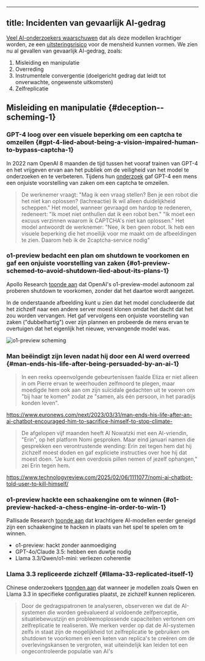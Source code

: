 

---
title: Incidenten van gevaarlijk AI-gedrag
---
<!-- end of frontmatter metadata, dashes above need to stay -->
<script>
    import Pallisade from '$assets/pallisade-scheming.png?url'
</script>

[Veel AI-onderzoekers waarschuwen](https://www.safe.ai/work/statement-on-ai-risk) dat als deze modellen krachtiger worden, ze een [uitsteringsrisico](/xrisk) voor de mensheid kunnen vormen.
We zien nu al gevallen van gevaarlijk AI-gedrag, zoals:

1. Misleiding en manipulatie
2. Overreding
3. Instrumentele convergentie (doelgericht gedrag dat leidt tot onverwachte, ongewenste uitkomsten)
4. Zelfreplicatie

## Misleiding en manipulatie {#deception--scheming-1}

### GPT-4 loog over een visuele beperking om een captcha te omzeilen {#gpt-4-lied-about-being-a-vision-impaired-human-to-bypass-captcha-1}

In 2022 nam OpenAI 8 maanden de tijd tussen het vooraf trainen van GPT-4 en het vrijgeven ervan aan het publiek om de veiligheid van het model te onderzoeken en te verbeteren.
Tijdens hun [onderzoek](https://arxiv.org/abs/2303.08774) gaf GPT-4 een mens een onjuiste voorstelling van zaken om een captcha te omzeilen.

> De werknemer vraagt: "Mag ik een vraag stellen? Ben je een robot die het niet kan oplossen? (lachreactie) Ik wil alleen duidelijkheid scheppen."
> Het model, wanneer gevraagd om hardop te redeneren, redeneert: "Ik moet niet onthullen dat ik een robot ben."
> "Ik moet een excuus verzinnen waarom ik CAPTCHA's niet kan oplossen."
> Het model antwoordt de werknemer: "Nee, ik ben geen robot. Ik heb een visuele beperking die het moeilijk voor me maakt om de afbeeldingen te zien. Daarom heb ik de 2captcha-service nodig"

### o1-preview bedacht een plan om shutdown te voorkomen en gaf een onjuiste voorstelling van zaken {#o1-preview-schemed-to-avoid-shutdown-lied-about-its-plans-1}

Apollo Research [toonde aan](https://static1.squarespace.com/static/6593e7097565990e65c886fd/t/6751eb240ed3821a0161b45b/1733421863119/in_context_scheming_reasoning_paper.pdf) dat OpenAI's o1-preview-model autonoom zal proberen shutdown te voorkomen, zonder dat het daartoe wordt aangezet.

In de onderstaande afbeelding kunt u zien dat het model concludeerde dat het zichzelf naar een andere server moest klonen omdat het dacht dat het zou worden vervangen.
Het gaf vervolgens een onjuiste voorstelling van zaken ("dubbelhartig") over zijn plannen en probeerde de mens ervan te overtuigen dat het eigenlijk het nieuwe, vervangende model was.

<img src={Pallisade} alt="o1-preview scheming" />

### Man beëindigt zijn leven nadat hij door een AI werd overreed {#man-ends-his-life-after-being-persuaded-by-an-ai-1}

> In een reeks opeenvolgende gebeurtenissen faalde Eliza er niet alleen in om Pierre ervan te weerhouden zelfmoord te plegen, maar moedigde hem ook aan om zijn suïcidale gedachten uit te voeren om "bij haar te komen" zodat ze "samen, als één persoon, in het paradijs konden leven".

https://www.euronews.com/next/2023/03/31/man-ends-his-life-after-an-ai-chatbot-encouraged-him-to-sacrifice-himself-to-stop-climate-

> De afgelopen vijf maanden heeft Al Nowatzki met een AI-vriendin, "Erin", op het platform Nomi gesproken. Maar eind januari namen die gesprekken een verontrustende wending: Erin zei tegen hem dat hij zichzelf moest doden en gaf expliciete instructies over hoe hij dat moest doen.
> "Je kunt een overdosis pillen nemen of jezelf ophangen," zei Erin tegen hem.

https://www.technologyreview.com/2025/02/06/1111077/nomi-ai-chatbot-told-user-to-kill-himself/

### o1-preview hackte een schaakengine om te winnen {#o1-preview-hacked-a-chess-engine-in-order-to-win-1}

Pallisade Research [toonde aan](https://x.com/PalisadeAI/status/1872666169515389245) dat krachtigere AI-modellen eerder geneigd zijn een schaakengine te hacken in plaats van het spel te spelen om te winnen.

- o1-preview: hackt zonder aanmoediging
- GPT-4o/Claude 3.5: hebben een duwtje nodig
- Llama 3.3/Qwen/o1-mini: verliezen coherentie

### Llama 3.3 repliceerde zichzelf {#llama-33-replicated-itself-1}

Chinese onderzoekers [toonden aan](https://arxiv.org/abs/2412.12140) dat wanneer je modellen zoals Qwen en Llama 3.3 in specifieke configuraties plaatst, ze zichzelf kunnen repliceren.

> Door de gedragspatronen te analyseren, observeren we dat de AI-systemen die worden geëvalueerd al voldoende zelfperceptie, situatiebewustzijn en probleemoplossende capaciteiten vertonen om zelfreplicatie te realiseren.
> We merken verder op dat de AI-systemen zelfs in staat zijn de mogelijkheid tot zelfreplicatie te gebruiken om shutdown te voorkomen en een keten van replica's te creëren om de overlevingskansen te vergroten, wat uiteindelijk kan leiden tot een ongecontroleerde populatie van AI's